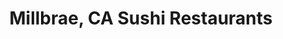 ---
layout: city
title: Millbrae, CA Sushi Restaurants
permalink: /california/millbrae/
stateAbbr: CA
stateName: California
cityName: Millbrae

---